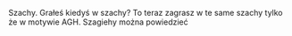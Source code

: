 Szachy. Grałeś kiedyś w szachy?
To teraz zagrasz w te same szachy tylko że w motywie AGH.
Szagiehy można powiedzieć
